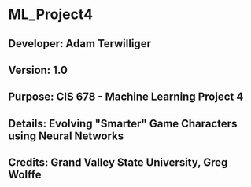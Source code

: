 # ML_Project4

## Developer: Adam Terwilliger
## Version: 1.0
## Purpose: CIS 678 - Machine Learning Project 4
## Details: Evolving "Smarter" Game Characters using Neural Networks
## Credits: Grand Valley State University, Greg Wolffe
